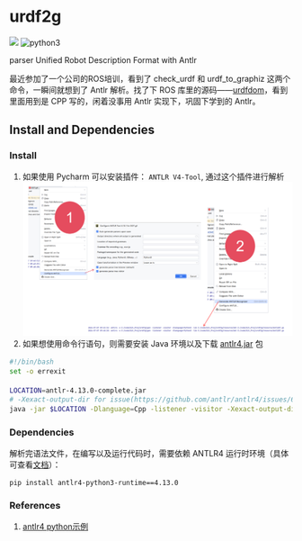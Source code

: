 # urdf2g

![](https://img.shields.io/badge/ANTLR4-v4?style=flat-square&label=grammar&link=https%3A%2F%2Fwww.antlr.org%2Findex.html
) ![python3](https://img.shields.io/badge/Python3-v3?style=flat-square&label=langs&color=blue)

parser Unified Robot Description Format with Antlr

最近参加了一个公司的ROS培训，看到了 check_urdf 和 urdf_to_graphiz 这两个命令，一瞬间就想到了 Antlr 解析。找了下 ROS 库里的源码——[urdfdom](https://github.com/ros/urdfdom)，看到里面用到是 CPP 写的，闲着没事用 Antlr 实现下，巩固下学到的 Antlr。

## Install and Dependencies

### Install
1. 如果使用 Pycharm 可以安装插件： `ANTLR V4-Tool`, 通过这个插件进行解析
![](./img/antlr4tool_eg.png)
2. 如果想使用命令行语句，则需要安装 Java 环境以及下载 [antlr4.jar](https://www.antlr.org/download.html) 包
``` bash
#!/bin/bash
set -o errexit

LOCATION=antlr-4.13.0-complete.jar
# -Xexact-output-dir for issue(https://github.com/antlr/antlr4/issues/638 and https://github.com/antlr/antlr4/pull/2065)
java -jar $LOCATION -Dlanguage=Cpp -listener -visitor -Xexact-output-dir -o gen/dot/ resource/dot/DOT.g4
```

### Dependencies
解析完语法文件，在编写以及运行代码时，需要依赖 ANTLR4 运行时环境（具体可查看[文档](https://github.com/antlr/antlr4/blob/master/doc/python-target.md)）：
``` bash
pip install antlr4-python3-runtime==4.13.0
```

### References

1. [antlr4 python示例](https://github.com/antlr/antlr4/blob/master/doc/python-target.md)
